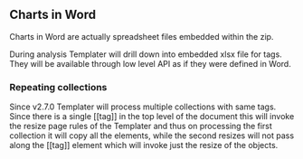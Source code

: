 ## Charts in Word

Charts in Word are actually spreadsheet files embedded within the zip.

During analysis Templater will drill down into embedded xlsx file for tags. 
They will be available through low level API as if they were defined in Word.

### Repeating collections

Since v2.7.0 Templater will process multiple collections with same tags.
Since there is a single [[tag]] in the top level of the document this will invoke the resize page rules of the Templater and thus on processing the first collection it will copy all the elements,
while the second resizes will not pass along the [[tag]] element which will invoke just the resize of the objects.